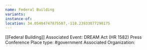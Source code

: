 ```yaml
---
name: Federal Building
variants: 
instance-of: 
location: 34.05404747875507,-118.23933877290175
---
```

[[Federal Building]]
Associated Event: DREAM Act (HR 1582) Press Conference
Place type: #government
Associated Organization: 

